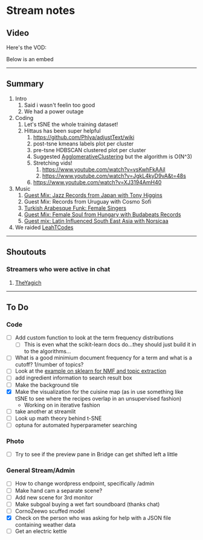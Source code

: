 # Stream notes

## Video

Here's the VOD:

Below is an embed

---

## Summary

1. Intro
   1. Said i wasn't feelin too good
   2. We had a power outage
2. Coding
   1. Let's tSNE the whole training dataset!
   2. Hittaus has been super helpful
      1. https://github.com/Phlya/adjustText/wiki
      2. post-tsne kmeans labels plot per cluster
      3. pre-tsne HDBSCAN clustered plot per cluster
      4. Suggested [AgglomerativeClustering](https://scikit-learn.org/stable/modules/generated/sklearn.cluster.AgglomerativeClustering.html#sklearn.cluster.AgglomerativeClustering) but the algorithm is O(N^3)
      5. Stretching vids!
         1. https://www.youtube.com/watch?v=vsKwhFkAAjI
         2. https://www.youtube.com/watch?v=JgkL4kyD9vA&t=48s
      6. https://www.youtube.com/watch?v=XJ3194AmH40
3. Music
   1. [Guest Mix: Jazz Records from Japan with Tony Higgins](https://youtu.be/Din7uAbZu-c)
   2. Guest Mix: Records from Uruguay with Cosmo Sofi
   3. [Turkish Arabesque Funk: Female Singers](https://youtu.be/OQ8MhugmEAg)
   4. [Guest Mix: Female Soul from Hungary with Budabeats Records](https://youtu.be/G7pmOCsI-1o)
   5. [Guest mix: Latin Influenced South East Asia with Norsicaa](https://youtu.be/kx_LgXd0uAk)
4. We raided [LeahTCodes](https://www.twitch.tv/leahtcodes)

---

## Shoutouts

### Streamers who were active in chat

1. [TheYagich](https://www.twitch.tv/theyagich)

---

## To Do

### Code

- [ ] Add custom function to look at the term frequency distributions
  - [ ] This is even what the scikit-learn docs do...they should just build it in to the algorithms...
- [ ] What is a good minimium document frequency for a term and what is a cutoff? 1/number of topics?
- [ ] Look at the [example on sklearn for NMF and topic extraction](https://scikit-learn.org/stable/auto_examples/applications/plot_topics_extraction_with_nmf_lda.html#sphx-glr-auto-examples-applications-plot-topics-extraction-with-nmf-lda-py)
- [ ] add ingredient information to search result box
- [ ] Make the background tile
- [X] Make the visualization for the cuisine map (as in use something like tSNE to see where the recipes overlap in an unsupervised fashion)
  - Working on in iterative fashion
- [ ] take another at streamlit
- [ ] Look up math theory behind t-SNE
- [ ] optuna for automated hyperparameter searching

### Photo

- [ ] Try to see if the preview pane in Bridge can get shifted left a little

### General Stream/Admin

- [ ] How to change wordpress endpoint, specifically /admin
- [ ] Make hand cam a separate scene?
- [ ] Add new scene for 3rd monitor
- [ ] Make subgoal buying a wet fart soundboard (thanks chat)
- [ ] CornoZeewo scuffed model
- [X] Check on the person who was asking for help with a JSON file containing weather data
- [ ] Get an electric kettle
